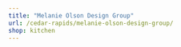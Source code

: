 ```yaml
---
title: "Melanie Olson Design Group"
url: /cedar-rapids/melanie-olson-design-group/
shop: kitchen
---
```

